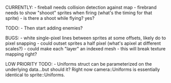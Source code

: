CURRENTLY:
    - fireball needs collision detection against map
    - firebrand needs to show "shooot" sprites when firing (what's the timing for that sprite)
        - is there a shoot while flying? yes?

TODO:
    - Then start adding enemies?

BUGS:
    - white single-pixel lines between sprites at some offsets, likely do to pixel snapping
        - could outset sprites a half pixel (what's apixel at different scales?)
        - could make each "layer" an indexed mesh
            - this will break texture mapping right?

LOW PRIORITY TODO:
    - Uniforms struct can be parameterized on the underlying data...but should it? Right now camera::Uniforms is essentially identical to sprite::Uniforms.

